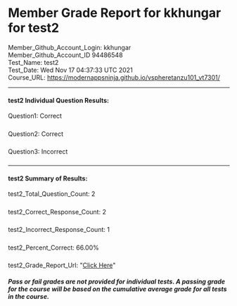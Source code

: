 # Member Grade Report for kkhungar for test2  
   
Member_Github_Account_Login: kkhungar  
Member_Github_Account_ID 94486548  
Test_Name: test2  
Test_Date: Wed Nov 17 04:37:33 UTC 2021  
Course_URL: https://modernappsninja.github.io/vspheretanzu101_vt7301/  
   
---  
#### test2 Individual Question Results:  
Question1: Correct  
#####  
Question2: Correct  
#####  
Question3: Incorrect  
#####  
---  
#### test2 Summary of Results:  
test2_Total_Question_Count: 2  
#####  
test2_Correct_Response_Count: 2  
#####  
test2_Incorrect_Response_Count: 1  
#####  
test2_Percent_Correct: 66.00%  
#####  
test2_Grade_Report_Url: "[Click Here](https://github.com/modernappsninjas/kkhungar/blob/main/static/userdata/courses/vspheretanzu101_vt7301/grade_report.pr1375.test2.md)"
##### Pass or fail grades are not provided for individual tests. A passing grade for the course will be based on the cumulative average grade for all tests in the course.  
